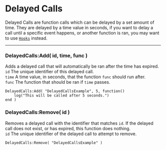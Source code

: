 
# Delayed Calls

Delayed Calls are function calls which can be delayed by a set amount of time. They are delayed by a time value in seconds, if you want to delay a call until a specific event happens, or another function is ran, you may want to use [`Hooks`](hooks.md) instead.  

---

### DelayedCalls:Add( id, time, func )
Adds a delayed call that will automatically be ran after the time has expired.  
`id` The unique identifier of this delayed call.  
`time` A time value, in seconds, that the function `func` should run after.  
`func` The function that should be ran if `time` passes.  

	DelayedCalls:Add( "DelayedCallsExample", 5, function()
		log("This will be called after 5 seconds.")
	end )

### DelayedCalls:Remove( id )
Removes a delayed call with the identifier that matches `id`. If the delayed call does not exist, or has expired, this function does nothing.  
`id` The unique identifier of the delayed call to attempt to remove.  

	DelayedCalls:Remove( "DelayedCallsExample" )

